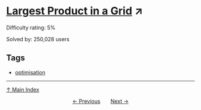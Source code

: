 # [Largest Product in a Grid](https://projecteuler.net/problem=11) ↗️

Difficulty rating: 5%

Solved by: 250,028 users
## Tags

- [optimisation](../tags/optimisation.md)



---

[↑ Main Index](../README.md)


<div align=center><a href='10.md'>← Previous</a> &nbsp;&nbsp; &nbsp;&nbsp;  <a href='12.md'>Next →</a></div>
